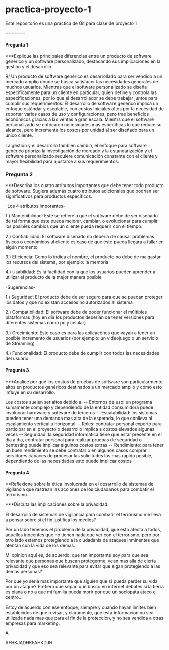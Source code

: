 # practica-proyecto-1
Este repositorio es una practica de Git para clase de proyecto 1

=======
#### Pregunta 1

***Explique las principales diferencias entre un producto de software genérico y un software personalizado, destacando sus implicaciones en la gestión y el desarrollo.

R/ Un producto de software genérico es desarrollado para ser vendido a un mercado amplio donde se busca satisfacer las necesidades generales de muchos usuarios. Mientras que el software personalizado se diseña específicamente para un cliente en particular, quien define y controla las especificaciones, por lo que el desarrollador se debe trabajar juntos para cumplir sus requerimientos. El desarrollo de software genérico implica un enfoque estándar y escalable, con costos iniciales altos por la necesidad de soportar varios casos de uso y configuraciones, pero trae beneficios económicos gracias a las ventas a gran escala. Mientrs que el software personalizado se enfoca en necesidades más específicas lo que reduce su alcance, pero incrementa los costos por unidad al ser diseñado para un único cliente. 
 
La gestión y el desarrollo tambien cambia, el enfoque para software genérico prioriza la investigación de mercado y la estandarización y  el software personalizado requiere comunicación constante con el cliente y mayor flexibilidad para ajustarse a sus requerimientos.


### Pregunta 2

***Describa los cuatro atributos importantes que debe tener todo producto de
software. Sugiera además cuatro atributos adicionales que podrían ser
significativos para productos específicos.

-Los 4 atributos imporantes-

1.) Mantenibilidad: Este se refiere a que el software debe de ser diseñado de tal forma que éste pueda mejorar, cambiar, o evolucionar para cumplir los posibles cambios que un cliente pueda requerir con el tiempo.

2.) Confiabilidad: El software diseñado no debería de causar problemas físicos o económicos al cliente es caso de que éste pueda llegara a fallar en algún momento

3.) Eficiencia: Como lo indica el nombre, el producto no debe de malgastar los recursos del sistema, por ejemplo: la memoria

4.) Usabilidad: Es la facilidad con la que los usuarios pueden aprender a utilizar el producto de la mejor manera posible

-Sugerencias-

1.) Seguridad: El producto debe de ser seguro para que se puedan proteger los datos y que no existan accesos no autorizados al sistema 

2.) Compatibilidad: El software  debe de poder funcionar el múltiples plataformas (hoy en día los productos deberían de tener versiónes para diferentes sistemas como pc y celular)

3.) Crecimiento: Este caso es para las aplicacónes que vayan a tener un posible incremento de usuarios (por ejemplo: un videojuego o un servicio de Streaming)

4.) Funcionalidad: El producto debe de cumplir con todos las necesidades del usuario.


#### Pragunta 3


***Analice por qué los costos de pruebas de software son particularmente altos
en productos genéricos destinados a un mercado amplio y cómo esto influye
en su desarrollo.


Los costos suelen ser altos debido a:
-- Entornos de uso: un programa sumamente complejo y dependiendo de la entidad consumidora puede involucrar hardware y software de terceros
-- Escalabilidad: los sistemas pueden tener una demanda mas alta de la esperada, lo que conlleva al escalamiento vertical u horizontal
-- Roles: contratar personal experto para participar en el proyecto o desarrollo implica a costos elevados algunas veces
-- Seguridad: la seguridad informatica tiene que estar presente en el dia a dia, contratar personal para realizar pruebas de seguridad o pentesting puede implicar alguinos costos extras
-- Rendimiento: para tener un buen rendimiento se debe contratar o en algunos casos comprar servidores capaces de procesar las solicitudes los mas rapido posible, dependiendo de las necesidades esto puede implicar costos

#### Pregunta 4

**Reflexione sobre la ética involucrada en el desarrollo de sistemas de vigilancia
que rastrean las acciones de los ciudadanos para combatir el terrorismo.

***Discuta las implicaciones sobre la privacidad.


El desarrollo de sistemas de vigilancia para combatir el terrorismo me lleva a pensar sobre si el fin justifica los medios? <br>

Por un lado tenemos el problema de la privacidad, que esto afecta a todos, aquellos inocentes que no tienen nada que ver con el terrorismo, pero por otro lado estamos protegiendo a la ciudadania de ataques inminentes que atentan con la vida de los demas.

Mi opinion aqui es, de acuerdo, que tan importante soy para que sea relevante que personas que buscan protegerme, vean mas alla de cierta privacidad y que eso sea relevante para evitar que sigan protegiendo a las demas personas?

Por que yo seria mas importante que alguien que si pueda perder su vida por un ataque? Prefiero que sepan que busco en internet debates si la tierra es plana o no a que mi familia pueda morir por que un sociopata ataco el centro... 

Estoy de acuerdo con ese enfoque, siempre y cuando hayan limites bien establecidos de que revisar, y claramente, que esta informacion no sea utilizada nada mas que para el fin de la proteccion, y no sea vendida a otras empresas para marketing.


A

AFHKJADHKFAHKDJH